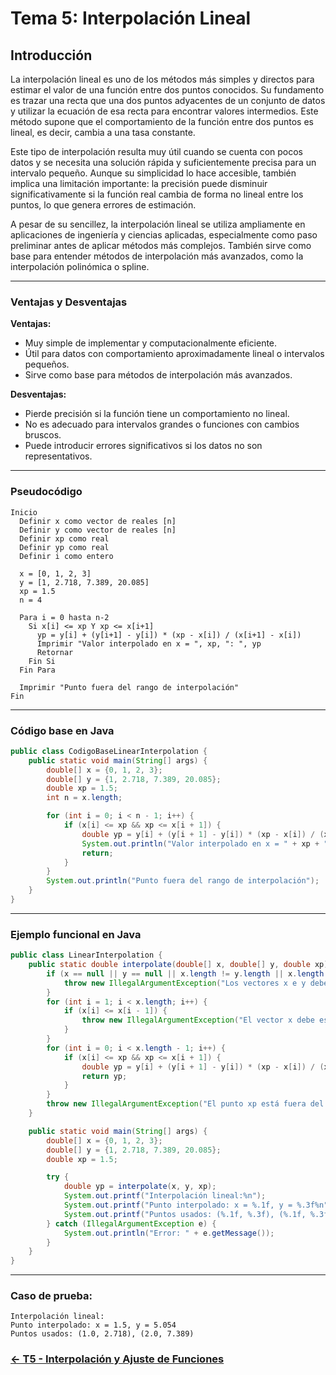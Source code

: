 
# Tema 5: Interpolación Lineal

## Introducción

La interpolación lineal es uno de los métodos más simples y directos para estimar el valor de una función entre dos puntos conocidos. Su fundamento es trazar una recta que una dos puntos adyacentes de un conjunto de datos y utilizar la ecuación de esa recta para encontrar valores intermedios. Este método supone que el comportamiento de la función entre dos puntos es lineal, es decir, cambia a una tasa constante.

Este tipo de interpolación resulta muy útil cuando se cuenta con pocos datos y se necesita una solución rápida y suficientemente precisa para un intervalo pequeño. Aunque su simplicidad lo hace accesible, también implica una limitación importante: la precisión puede disminuir significativamente si la función real cambia de forma no lineal entre los puntos, lo que genera errores de estimación.

A pesar de su sencillez, la interpolación lineal se utiliza ampliamente en aplicaciones de ingeniería y ciencias aplicadas, especialmente como paso preliminar antes de aplicar métodos más complejos. También sirve como base para entender métodos de interpolación más avanzados, como la interpolación polinómica o spline.

---

### Ventajas y Desventajas

**Ventajas:**
- Muy simple de implementar y computacionalmente eficiente.
- Útil para datos con comportamiento aproximadamente lineal o intervalos pequeños.
- Sirve como base para métodos de interpolación más avanzados.

**Desventajas:**
- Pierde precisión si la función tiene un comportamiento no lineal.
- No es adecuado para intervalos grandes o funciones con cambios bruscos.
- Puede introducir errores significativos si los datos no son representativos.

---

### Pseudocódigo

```text
Inicio
  Definir x como vector de reales [n]
  Definir y como vector de reales [n]
  Definir xp como real
  Definir yp como real
  Definir i como entero

  x = [0, 1, 2, 3]
  y = [1, 2.718, 7.389, 20.085]
  xp = 1.5
  n = 4

  Para i = 0 hasta n-2
    Si x[i] <= xp Y xp <= x[i+1]
      yp = y[i] + (y[i+1] - y[i]) * (xp - x[i]) / (x[i+1] - x[i])
      Imprimir "Valor interpolado en x = ", xp, ": ", yp
      Retornar
    Fin Si
  Fin Para

  Imprimir "Punto fuera del rango de interpolación"
Fin
```

---

### Código base en Java

```java
public class CodigoBaseLinearInterpolation {
    public static void main(String[] args) {
        double[] x = {0, 1, 2, 3};
        double[] y = {1, 2.718, 7.389, 20.085};
        double xp = 1.5;
        int n = x.length;

        for (int i = 0; i < n - 1; i++) {
            if (x[i] <= xp && xp <= x[i + 1]) {
                double yp = y[i] + (y[i + 1] - y[i]) * (xp - x[i]) / (x[i + 1] - x[i]);
                System.out.println("Valor interpolado en x = " + xp + ": " + yp);
                return;
            }
        }
        System.out.println("Punto fuera del rango de interpolación");
    }
}
```

---

### Ejemplo funcional en Java

```java
public class LinearInterpolation {
    public static double interpolate(double[] x, double[] y, double xp) {
        if (x == null || y == null || x.length != y.length || x.length < 2) {
            throw new IllegalArgumentException("Los vectores x e y deben tener la misma longitud y al menos 2 elementos");
        }
        for (int i = 1; i < x.length; i++) {
            if (x[i] <= x[i - 1]) {
                throw new IllegalArgumentException("El vector x debe estar ordenado en orden ascendente");
            }
        }
        for (int i = 0; i < x.length - 1; i++) {
            if (x[i] <= xp && xp <= x[i + 1]) {
                double yp = y[i] + (y[i + 1] - y[i]) * (xp - x[i]) / (x[i + 1] - x[i]);
                return yp;
            }
        }
        throw new IllegalArgumentException("El punto xp está fuera del rango de interpolación");
    }

    public static void main(String[] args) {
        double[] x = {0, 1, 2, 3};
        double[] y = {1, 2.718, 7.389, 20.085};
        double xp = 1.5;

        try {
            double yp = interpolate(x, y, xp);
            System.out.printf("Interpolación lineal:%n");
            System.out.printf("Punto interpolado: x = %.1f, y = %.3f%n", xp, yp);
            System.out.printf("Puntos usados: (%.1f, %.3f), (%.1f, %.3f)%n", x[1], y[1], x[2], y[2]);
        } catch (IllegalArgumentException e) {
            System.out.println("Error: " + e.getMessage());
        }
    }
}
```

---

### Caso de prueba:

```text
Interpolación lineal:
Punto interpolado: x = 1.5, y = 5.054
Puntos usados: (1.0, 2.718), (2.0, 7.389)
```
### [<- T5 - Interpolación y Ajuste de Funciones ](https://github.com/Yayackie/Trabajos_Metodos-Numericos/blob/main/T5%20-%20Interpolaci%C3%B3n%20y%20Ajuste%20de%20Funciones/Introducci%C3%B3n%20a%20la%20Interpolaci%C3%B3n%20y%20Ajuste%20de%20Funciones.md)
